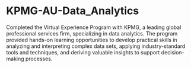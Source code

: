 # KPMG-AU-Data_Analytics
Completed the Virtual Experience Program with KPMG, a leading global professional services firm, specializing in data analytics. The program provided hands-on learning opportunities to develop practical skills in analyzing and interpreting complex data sets, applying industry-standard tools and techniques, and deriving valuable insights to support decision-making processes.
